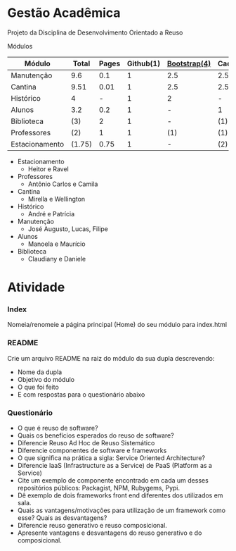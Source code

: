 Gestão Acadêmica
===============

Projeto da Disciplina de Desenvolvimento Orientado a Reuso 

Módulos
	
|Módulo  | Total | Pages| Github(1)|[Bootstrap(4)](http://getbootstrap.com/examples/starter-template/)|Cadastro(3)|Listar(2)|Salvar(5)|
|--------|-------|------|----------|-------------|-----------|---------|---------|
|Manutenção| 9.6 |0.1| 1 | 2.5 | 2.5 | 2.5 | STORAGE(1)|
|Cantina | 9.51 |0.01 |1 |2.5 | 2.5 | 2.5 | BD (1)|
|Histórico | 4 |-| 1 | 2| - | 1 |- |
|Alunos  | 3.2 | 0.2|1 | - |1  | 1 |- |
|Biblioteca | (3)|  2| 1 |- | (1) | (1) |- |
|Professores| (2) |1 |1 | (1) | (1) | - | - |
|Estacionamento |(1.75)| 0.75 | 1 | - | (2) | (2) | (STORAGE(1)|

- Estacionamento
	- 	Heitor e Ravel
- Professores
	- Antônio Carlos e Camila
- Cantina
	- Mirella e Wellington
- Histórico
	- André e Patrícia
- Manutenção
	- José Augusto, Lucas, Filipe
- Alunos
	- Manoela e Maurício
- Biblioteca
	- Claudiany e Daniele
	
# Atividade

### Index

Nomeia/renomeie a página principal (Home) do seu módulo para index.html

### README

Crie um arquivo README na raiz do módulo da sua dupla descrevendo:

- Nome da dupla
- Objetivo do módulo
- O que foi feito
- E com respostas para o questionário abaixo

### Questionário
	
- O que é reuso de software? 
- Quais os benefícios esperados do reuso de software?
- Diferencie Reuso Ad Hoc de Reuso Sistemático
- Diferencie componentes de software e frameworks
- O que significa na prática a sigla: Service Oriented Architecture?
- Diferencie IaaS (Infrastructure as a Service) de PaaS (Platform as a Service)
- Cite um exemplo de componente encontrado em cada um desses repositórios públicos: Packagist, NPM, Rubygems, Pypi.
- Dê exemplo de dois frameworks front end diferentes dos utilizados em sala.
- Quais as vantagens/motivações para utilização de um framework como esse? Quais as desvantagens? 
- Diferencie reuso generativo e reuso composicional.
- Apresente vantagens e desvantagens do reuso generativo e do composicional.
